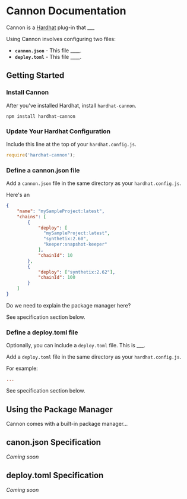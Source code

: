 # Cannon Documentation

Cannon is a [Hardhat](https://hardhat.org/]) plug-in that ___

Using Cannon involves configuring two files:
* **`cannon.json`** - This file ____.
* **`deploy.toml`** - This file ____.

## Getting Started

### Install Cannon

After you've installed Hardhat, install `hardhat-cannon`.
```
npm install hardhat-cannon
```

### Update Your Hardhat Configuration

Include this line at the top of your `hardhat.config.js`.
```js
require('hardhat-cannon');
```

### Define a cannon.json file

Add a `cannon.json` file in the same directory as your `hardhat.config.js`. 

Here's an
```json
{
    "name": "mySampleProject:latest",
    "chains": [
        {
            "deploy": [
              "mySampleProject:latest",
              "synthetix:2.60",
              "keeper:snapshot-keeper"
            ],
            "chainId": 10
        },
        {
            "deploy": ["synthetix:2.62"],
            "chainId": 100
        }
    ]
}
```

Do we need to explain the package manager here?

See specification section below.

### Define a deploy.toml file

Optionally, you can include a `deploy.toml` file. This is ___.

Add a `deploy.toml` file in the same directory as your `hardhat.config.js`.

For example: 
```toml
...
```

See specification section below.

## Using the Package Manager

Cannon comes with a built-in package manager... 

## canon.json Specification

_Coming soon_

## deploy.toml Specification

_Coming soon_

